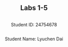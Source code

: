 ﻿<div style="display: flex; flex-direction: column; justify-content: center; align-items: center; height: 100vh;">

  <h2>Labs 1-5</h2>

  <p>Student ID: 24754678</p>
  <p>Student Name: Lyuchen Dai</p>

</div>

# Lab 1

## AWS Account and Log in

### [1] Log into an IAM user account created for you on AWS.

Go to the portal at https://489389878001.signin.aws.amazon.com/console since our IAM user accounts are under the AWS account with ID 489389878001.

At the first time you login, you will be prompted to change your password. After logging in, you should see the AWS Management Console.

![login to IAM](images/lab1/1.png)

### [2] Search and open Identity Access Management

- Search for IAM

![search IAM](images/lab1/2.png)

- Open the IAM service

![open IAM](images/lab1/3.png)

- Open the Security Credentials tab, and create an access key.

  - First choose CLI as use case

![create access key](images/lab1/4.png)

  - Name "lab1-key-for-awscli" to tag the usage

![name access key](images/lab1/5.png)

  - Finally be able to retrieve the Access key ID and the Secret access key. Actually the tag stage is useless due to lack of permissions.
  
![access key created](images/lab1/6.png)

  - Check the access key is valid online

![access key valid](images/lab1/7.png)

## Set up recent Unix-like OSes

I have a PVE as home-lab server so I just create a PXC container with Ubuntu 22.04 LTS. However since it just going to be a control plane, I don't give it too much resources. It is just an unprivileged container with unlimited cores and 1GB memory.

![created PXC container](images/lab1/8.png)

## Install Linux packages

### [1] Install Python

Ubuntu 22.04 LTS does come with Python 3.10 pre-installed, so I don't need to install it again. Just install the pip3 package manager.

__Command:__

```bash
root in 🌐 awscli in ~ took 1m7s
⬢ [Systemd] ❯ python3 -V
Python 3.10.12
```

__Explaination:__
- `-V`: is used to print the version of Python installed. Same as `--version`.

__Command:__

```bash
root in 🌐 awscli in ~
⬢ [Systemd] ❯ apt install -y python3-pip
# Output is omitted.
```

__Explaination:__
- `-y`: is used to automatically answer "yes" to prompts during installation, allowing the installation to proceed without manual intervention.

### [2] Install awscli

`awscli` _"provides a unified command line interface to Amazon Web Services."_

__Since installing global packages with system package manager is recommended, but to track the latest version, we have to use pip3 to upgrade it to the latest version.__

So we first install the `awscli` package from the Ubuntu repository.

__Command:__

```bash
root in 🌐 awscli in ~ took 36s
⬢ [Systemd] ❯ apt install awscli
# Output is truncated...
# Setting up awscli (1.22.34-1) ...
```

Then upgrade it using pip3.

__Command:__

```bash
root in 🌐 awscli in ~ took 24s
⬢ [Systemd] ❯ pip3 install awscli --upgrade
# ...
# Successfully installed awscli-1.41.13 botocore-1.39.13 docutils-0.19 rsa-4.7.2 s3transfer-0.13.1
```

__Explaination:__
- `--upgrade` is used to upgrade the package to the latest version available in the Python Package Index (PyPI).


### [3] Configure AWS

To configure the AWS CLI with the access key and secret access key you created earlier, run `aws configure`.

For my student ID `24754678`, I have Region `eu-north-1` as the default region. For the output format, we choose `json` as it is the most commonly used format for AWS CLI output and easy to parse in Python.

```bash
root in 🌐 awscli in ~ took 7s
⬢ [Systemd] ❯ aws configure
AWS Access Key ID [None]: <Hidden>
AWS Secret Access Key [None]: <Hidden>
Default region name [None]: eu-north-1
Default output format [None]: json
```

### [4] Install boto3

As description, `boto3` SDK _"allows Python developers to write software that makes use of services like Amazon S3 and Amazon EC2."_

We can install it using pip3.

```bash
root in 🌐 awscli in ~ took 5s
⬢ [Systemd] ❯ pip3 install boto3
# ...
# Successfully installed boto3-1.39.13
```

## Test the installed environment

### [1] Test the AWS environment

To test if the AWS CLI is working correctly, you can run the following command to list all available regions:

__Command:__

```bash
aws ec2 describe-regions --output table
```

__Output:__

![aws describe regions](images/lab1/9.png)

__Explaination:__
- `ec2`: is the service we are interacting with, in this case, the EC2 service.
- `describe-regions`: is the command that retrieves information about the available regions in AWS.
- `--output table`: is used to format the output as a table, making it easier to read.

### [2] Test the Python environment

Now we test the same functionality, but using Python API with the `boto3` library.

__Result:__

```bash
root in 🌐 awscli in ~ on ☁️  (eu-north-1)
⬢ [Systemd] ❯ python3
Python 3.10.12 (main, May 27 2025, 17:12:29) [GCC 11.4.0] on linux
Type "help", "copyright", "credits" or "license" for more information.
>>> import boto3
>>> ec2 = boto3.client('ec2')
>>> response = ec2.describe_regions()
>>> print(response)
{'Regions': [{'OptInStatus': 'opt-in-not-required', 'RegionName': 'ap-south-1', 'Endpoint': 'ec2.ap-south-1.amazonaws.com'}, {'OptInStatus': 'opt-in-not-required', 'RegionName': 'eu-north-1', 'Endpoint': 'ec2.eu-north-1.amazonaws.com'}, {'OptInStatus': 'opt-in-not-required', 'RegionName': 'eu-west-3', 'Endpoint': 'ec2.eu-west-3.amazonaws.com'}, {'OptInStatus': 'opt-in-not-required', 'RegionName': 'eu-west-2', 'Endpoint': 'ec2.eu-west-2.amazonaws.com'}, {'OptInStatus': 'opt-in-not-required', 'RegionName': 'eu-west-1', 'Endpoint': 'ec2.eu-west-1.amazonaws.com'}, {'OptInStatus': 'opt-in-not-required', 'RegionName': 'ap-northeast-3', 'Endpoint': 'ec2.ap-northeast-3.amazonaws.com'}, {'OptInStatus': 'opt-in-not-required', 'RegionName': 'ap-northeast-2', 'Endpoint': 'ec2.ap-northeast-2.amazonaws.com'}, {'OptInStatus': 'opt-in-not-required', 'RegionName': 'ap-northeast-1', 'Endpoint': 'ec2.ap-northeast-1.amazonaws.com'}, {'OptInStatus': 'opt-in-not-required', 'RegionName': 'ca-central-1', 'Endpoint': 'ec2.ca-central-1.amazonaws.com'}, {'OptInStatus': 'opt-in-not-required', 'RegionName': 'sa-east-1', 'Endpoint': 'ec2.sa-east-1.amazonaws.com'}, {'OptInStatus': 'opt-in-not-required', 'RegionName': 'ap-southeast-1', 'Endpoint': 'ec2.ap-southeast-1.amazonaws.com'}, {'OptInStatus': 'opt-in-not-required', 'RegionName': 'ap-southeast-2', 'Endpoint': 'ec2.ap-southeast-2.amazonaws.com'}, {'OptInStatus': 'opt-in-not-required', 'RegionName': 'eu-central-1', 'Endpoint': 'ec2.eu-central-1.amazonaws.com'}, {'OptInStatus': 'opt-in-not-required', 'RegionName': 'us-east-1', 'Endpoint': 'ec2.us-east-1.amazonaws.com'}, {'OptInStatus': 'opt-in-not-required', 'RegionName': 'us-east-2', 'Endpoint': 'ec2.us-east-2.amazonaws.com'}, {'OptInStatus': 'opt-in-not-required', 'RegionName': 'us-west-1', 'Endpoint': 'ec2.us-west-1.amazonaws.com'}, {'OptInStatus': 'opt-in-not-required', 'RegionName': 'us-west-2', 'Endpoint': 'ec2.us-west-2.amazonaws.com'}], 'ResponseMetadata': {'RequestId': 'b519dc15-0ede-4b59-b7b1-1519460f0a8e', 'HTTPStatusCode': 200, 'HTTPHeaders': {'x-amzn-requestid': 'b519dc15-0ede-4b59-b7b1-1519460f0a8e', 'cache-control': 'no-cache, no-store', 'strict-transport-security': 'max-age=31536000; includeSubDomains', 'vary': 'accept-encoding', 'content-type': 'text/xml;charset=UTF-8', 'content-length': '2890', 'date': 'Fri, 25 Jul 2025 16:18:58 GMT', 'server': 'AmazonEC2'}, 'RetryAttempts': 0}}
>>>
[1]+  Stopped                 python3
```

__Explaination:__
- `boto3.client('ec2')`: creates a low-level service client by name, in this case, the EC2 service.
- `ec2.describe_regions()`: calls the `describe_regions` method on the EC2 client to retrieve information about the available regions.  

### [3] Write a Python script

To tabulate the un-tabulated response above to have **2 columns** with **Endpoint** and **RegionName**, I simply print it in a formatted way.

Here we iterate through the `regions` list and print each region's `Endpoint` and `RegionName` formatted.

__Script:__

```python
import boto3
ec2 = boto3.client('ec2')
response = ec2.describe_regions()
regions = response['Regions']
print(f"{'Endpoint':<35} {'RegionName':<15}")
for region in regions:
    print(f"{region['Endpoint']:<35} {region['RegionName']:<15}")
```

__Result:__

```
root in 🌐 awscli in ~ via 🐍 v3.10.12 on ☁️  (eu-north-1)
✦2 ⬢ [Systemd] ❯ python3 tabulated.py
Endpoint                            RegionName
ec2.ap-south-1.amazonaws.com        ap-south-1
ec2.eu-north-1.amazonaws.com        eu-north-1
ec2.eu-west-3.amazonaws.com         eu-west-3
ec2.eu-west-2.amazonaws.com         eu-west-2
ec2.eu-west-1.amazonaws.com         eu-west-1
ec2.ap-northeast-3.amazonaws.com    ap-northeast-3
ec2.ap-northeast-2.amazonaws.com    ap-northeast-2
ec2.ap-northeast-1.amazonaws.com    ap-northeast-1
ec2.ca-central-1.amazonaws.com      ca-central-1
ec2.sa-east-1.amazonaws.com         sa-east-1
ec2.ap-southeast-1.amazonaws.com    ap-southeast-1
ec2.ap-southeast-2.amazonaws.com    ap-southeast-2
ec2.eu-central-1.amazonaws.com      eu-central-1
ec2.us-east-1.amazonaws.com         us-east-1
ec2.us-east-2.amazonaws.com         us-east-2
ec2.us-west-1.amazonaws.com         us-west-1
ec2.us-west-2.amazonaws.com         us-west-2
```

__Explaination:__
- `f"{'Endpoint':<35} {'RegionName':<15}"`: formats with left alignment and specified widths for each column. 

<div style="page-break-after: always;"></div>

# Lab 2

## Create an EC2 instance using awscli
### [1] Create a security group

__Command:__
```
aws ec2 create-security-group --group-name 24754678-sg --description "security group for development environment"
```

This will use the default VPC (if you want to specify a VPC, use `--vpc-id vpc-xxxxxxxx`). 

__NOTE: Take a note of the security group id that is created.__

__Output:__
```
root in 🌐 awscli in ~ via 🐍 v3.10.12 on ☁️  (eu-north-1)
⬢ [Systemd] ❯ aws ec2 create-security-group --group-name 24754678-sg --description "security group for development environment"
{
    "GroupId": "sg-0135d28e30a6d8f85",
    "SecurityGroupArn": "arn:aws:ec2:eu-north-1:489389878001:security-group/sg-0135d28e30a6d8f85"
}
```

### [2] Authorise inbound traffic for ssh

__Command:__
```
aws ec2 authorize-security-group-ingress --group-name 24754678-sg --protocol tcp --port 22 --cidr 0.0.0.0/0
```

__Output:__
```bash
root in 🌐 awscli in ~ via 🐍 v3.10.12 on ☁️  (eu-north-1)
⬢ [Systemd] ❯ aws ec2 authorize-security-group-ingress --group-name 24754678-sg --protocol tcp --port 22 --cidr 0.0.0.0/0
{
    "Return": true,
    "SecurityGroupRules": [
        {
            "SecurityGroupRuleId": "sgr-0e05477a6aaf520af",
            "GroupId": "sg-0135d28e30a6d8f85",
            "GroupOwnerId": "489389878001",
            "IsEgress": false,
            "IpProtocol": "tcp",
            "FromPort": 22,
            "ToPort": 22,
            "CidrIpv4": "0.0.0.0/0",
            "SecurityGroupRuleArn": "arn:aws:ec2:eu-north-1:489389878001:security-group-rule/sgr-0e05477a6aaf520af"
        }
    ]
}
```

### [3] Create a key pair

__Command:__
```
aws ec2 create-key-pair --key-name 24754678-key --query 'KeyMaterial' --output text > ~/.ssh/24754678-key.pem
```

__Explaination:__
- `--output text`: gets the key material in plain text format, which is suitable for saving to a file.
- `> ~/.ssh/24754678-key.pem`: redirects the output to a file named `24754678-key.pem` in the `~/.ssh` directory.

__Command:__
```
chmod 400 ~/.ssh/24754678-key.pem
```

__Explaination:__
Changes the permissions of the key file to be read-only for the owner, which is required for SSH to work properly.

### [4] Create the instance 

Based on your region code, find the corresponding ami id in the table above and fill it in the command below:

__Command:__

```
aws ec2 run-instances --image-id ami-042b4708b1d05f512 --security-group-ids 24754678-sg --count 1 --instance-type t3.micro --key-name 24754678-key --query 'Instances[0].InstanceId'
```

__Output:__
```
root in 🌐 awscli in ~ via 🐍 v3.10.12 on ☁️  (eu-north-1) 
⬢ [Systemd] ❯ aws ec2 run-instances --image-id ami-042b4708b1d05f512 --security-group-ids 24754678-sg --count 1 --instance-type t3.micro --key-name 24754678-key --query 'Instances[0].InstanceId'
"i-0c722ae475f8cf7a1"
```

### [5] Add a tag to your Instance

__Command:__
```
aws ec2 create-tags --resources i-0c722ae475f8cf7a1 --tags Key=Name,Value=24754678-vm
```
**NOTE**: If you create a single instance, you must name it using the format of `<student number>-vm` (e.g., 24242424-vm). If you need to create multiple ones, follow the naming format of `<student number>-vm1` and `<student number>-vm2` (e.g., 24242424-vm1, 24242424-vm2).

### [6] Get the public IP address

__Command:__
```
aws ec2 describe-instances --instance-ids i-0c722ae475f8cf7a1 --query 'Reservations[0].Instances[0].PublicIpAddress'
```
__Output:__
```
root in 🌐 awscli in ~ via 🐍 v3.10.12 on ☁️  (eu-north-1) 
⬢ [Systemd] ❯ aws ec2 describe-instances --instance-ids i-0c722ae475f8cf7a1 --query 'Reservations[0].Instances[0].PublicIpAddress'
"16.170.231.242"
```

### [7] Connect to the instance via ssh

__Command:__
```
ssh -i .ssh/24754678-key.pem ubuntu@16.170.231.242
```

__Explaination:__
- `-i .ssh/24754678-key.pem`: specifies the private key file to use for authentication.
- `ubuntu@16.170.231.242`: specifies the user and the public IP address of the instance to connect to.

__Output:__
```
root in 🌐 awscli in ~ via 🐍 v3.10.12 on ☁️ (eu-north-1)
⬢ [Systemd] ❯ ssh -i .ssh/24754678-key.pem ubuntu@16.170.231.242
The authenticity of host '16.170.231.242 (16.170.231.242)' can't be established.
ED25519 key fingerprint is SHA256:rcl2mt4b9dFFnP9t8ETMGVSUn9tYdUV5N0kbwjZYOeM.
This key is not known by any other names
Are you sure you want to continue connecting (yes/no/[fingerprint])? yes
Warning: Permanently added '16.170.231.242' (ED25519) to the list of known hosts.
Welcome to Ubuntu 24.04.2 LTS (GNU/Linux 6.8.0-1029-aws x86_64)

 * Documentation:  https://help.ubuntu.com
 * Management:     https://landscape.canonical.com
 * Support:        https://ubuntu.com/pro

 System information as of Wed Jul 30 12:40:14 UTC 2025

  System load:  0.0               Temperature:           -273.1 C
  Usage of /:   25.3% of 6.71GB   Processes:             106
  Memory usage: 23%               Users logged in:       0
  Swap usage:   0%                IPv4 address for ens5: 172.31.19.236

Expanded Security Maintenance for Applications is not enabled.

0 updates can be applied immediately.

Enable ESM Apps to receive additional future security updates.
See https://ubuntu.com/esm or run: sudo pro status


The list of available updates is more than a week old.
To check for new updates run: sudo apt update


The programs included with the Ubuntu system are free software;
the exact distribution terms for each program are described in the
individual files in /usr/share/doc/*/copyright.

Ubuntu comes with ABSOLUTELY NO WARRANTY, to the extent permitted by
applicable law.

To run a command as administrator (user "root"), use "sudo <command>".
See "man sudo_root" for details.

ubuntu@ip-172-31-19-236:~$
```

### [8] List the created instance using the AWS console

__Command:__
```
aws ec2 describe-instances --instance-ids i-0c722ae475f8cf7a1 --query 'Reservations[0].Instances[0]'
```

__Output:__
```json
{
    "Architecture": "x86_64",
    "BlockDeviceMappings": [
        {
            "DeviceName": "/dev/sda1",
            "Ebs": {
                "AttachTime": "2025-07-30T12:30:52.000Z",
                "DeleteOnTermination": true,
                "Status": "attached",
                "VolumeId": "vol-08d558ef8fa76a5e5"
            }
        }
    ],
    "ClientToken": "9b7d1530-b76c-40a0-b4b4-6a4142796622",
    "EbsOptimized": false,
    "EnaSupport": true,
    "Hypervisor": "xen",
    "NetworkInterfaces": [
        {
            "Association": {
                "IpOwnerId": "amazon",
                "PublicDnsName": "ec2-16-170-231-242.eu-north-1.compute.amazonaws.com",
                "PublicIp": "16.170.231.242"
            },
            "Attachment": {
                "AttachTime": "2025-07-30T12:30:51.000Z",
                "AttachmentId": "eni-attach-0ed4f23866bd8a82f",
                "DeleteOnTermination": true,
                "DeviceIndex": 0,
                "Status": "attached",
                "NetworkCardIndex": 0
            },
            "Description": "",
            "Groups": [
                {
                    "GroupId": "sg-0135d28e30a6d8f85",
                    "GroupName": "24754678-sg"
                }
            ],
            "Ipv6Addresses": [],
            "MacAddress": "06:0b:b8:62:51:f9",
            "NetworkInterfaceId": "eni-08978f0fa0272f5f2",
            "OwnerId": "489389878001",
            "PrivateDnsName": "ip-172-31-19-236.eu-north-1.compute.internal",
            "PrivateIpAddress": "172.31.19.236",
            "PrivateIpAddresses": [
                {
                    "Association": {
                        "IpOwnerId": "amazon",
                        "PublicDnsName": "ec2-16-170-231-242.eu-north-1.compute.amazonaws.com",
                        "PublicIp": "16.170.231.242"
                    },
                    "Primary": true,
                    "PrivateDnsName": "ip-172-31-19-236.eu-north-1.compute.internal",
                    "PrivateIpAddress": "172.31.19.236"
                }
            ],
            "SourceDestCheck": true,
            "Status": "in-use",
            "SubnetId": "subnet-0e6027d8611477c56",
            "VpcId": "vpc-0463b16a2b8c4f564",
            "InterfaceType": "interface",
            "Operator": {
                "Managed": false
            }
        }
    ],
    "RootDeviceName": "/dev/sda1",
    "RootDeviceType": "ebs",
    "SecurityGroups": [
        {
            "GroupId": "sg-0135d28e30a6d8f85",
            "GroupName": "24754678-sg"
        }
    ],
    "SourceDestCheck": true,
    "Tags": [
        {
            "Key": "Name",
            "Value": "24754678-vm"
        }
    ],
    "VirtualizationType": "hvm",
    "CpuOptions": {
        "CoreCount": 1,
        "ThreadsPerCore": 2
    },
    "CapacityReservationSpecification": {
        "CapacityReservationPreference": "open"
    },
    "HibernationOptions": {
        "Configured": false
    },
    "MetadataOptions": {
        "State": "applied",
        "HttpTokens": "required",
        "HttpPutResponseHopLimit": 2,
        "HttpEndpoint": "enabled",
        "HttpProtocolIpv6": "disabled",
        "InstanceMetadataTags": "disabled"
    },
    "EnclaveOptions": {
        "Enabled": false
    },
    "BootMode": "uefi-preferred",
    "PlatformDetails": "Linux/UNIX",
    "UsageOperation": "RunInstances",
    "UsageOperationUpdateTime": "2025-07-30T12:30:51.000Z",
    "PrivateDnsNameOptions": {
        "HostnameType": "ip-name",
        "EnableResourceNameDnsARecord": false,
        "EnableResourceNameDnsAAAARecord": false
    },
    "MaintenanceOptions": {
        "AutoRecovery": "default",
        "RebootMigration": "default"
    },
    "CurrentInstanceBootMode": "uefi",
    "NetworkPerformanceOptions": {
        "BandwidthWeighting": "default"
    },
    "Operator": {
        "Managed": false
    },
    "InstanceId": "i-0c722ae475f8cf7a1",
    "ImageId": "ami-042b4708b1d05f512",
    "State": {
        "Code": 16,
        "Name": "running"
    },
    "PrivateDnsName": "ip-172-31-19-236.eu-north-1.compute.internal",
    "PublicDnsName": "ec2-16-170-231-242.eu-north-1.compute.amazonaws.com",
    "StateTransitionReason": "",
    "KeyName": "24754678-key",
    "AmiLaunchIndex": 0,
    "ProductCodes": [],
    "InstanceType": "t3.micro",
    "LaunchTime": "2025-07-30T12:30:51.000Z",
    "Placement": {
        "GroupName": "",
        "Tenancy": "default",
        "AvailabilityZone": "eu-north-1a"
    },
    "Monitoring": {
        "State": "disabled"
    },
    "SubnetId": "subnet-0e6027d8611477c56",
    "VpcId": "vpc-0463b16a2b8c4f564",
    "PrivateIpAddress": "172.31.19.236",
    "PublicIpAddress": "16.170.231.242"
}

```

## Create an EC2 instance with Python Boto3

Use a Python script to implement the steps above (steps 1-6 are required, repeat step 8 using the AWS console again; Step 7 is optional). Refer to [page](https://boto3.amazonaws.com/v1/documentation/api/latest/reference/services/ec2.html) for details. 

**NOTE**: Remember that your security group name, key pair name, and instance name should be different from those used in **Create an EC2 instance using awscli**.

__Script:__

```python
#!/usr/bin/env python3

import boto3
import os
import time
from botocore.exceptions import ClientError

class EC2Manager:
    def __init__(self, student_number: str, tag: str = ""):
        self.ec2_client = boto3.client('ec2')
        self.ec2_resource = boto3.resource('ec2')
        self.student_number = student_number
        self.tag = tag
        
        # Resource names
        self.security_group_name = f"{student_number}-sg{tag}"
        self.key_pair_name = f"{student_number}-key{tag}"
        self.instance_name = f"{student_number}-vm{tag}"
        self.key_file_path = os.path.expanduser(f"~/.ssh/{self.key_pair_name}.pem")
        
        # Configuration
        self.ami_id = "ami-042b4708b1d05f512"  # Ubuntu 24.04 LTS for eu-north-1
        self.instance_type = "t3.micro"
        
        # Store created resources
        self.security_group_id = None
        self.instance_id = None
        self.public_ip = None
        
        # Track rollback operations (Rollback)
        self.rollback_operations = []
        self.created_resources = {
            'security_group': False,
            'ssh_rule': False,
            'key_pair': False,
            'key_file': False,
            'instance': False,
            'tags': False
        }

    def create_security_group(self):
        """Step 1: Create a security group"""
        print("Step 1: Creating security group...")
        try:
            response = self.ec2_client.create_security_group(
                GroupName=self.security_group_name,
                Description="security group for python development environment"
            )
            self.security_group_id = response['GroupId']
            self.created_resources['security_group'] = True
            self.rollback_operations.append(('security_group', self.rollback_security_group))
            print(f"✓ Security group created: {self.security_group_id}")
            print(f"  ARN: {response.get('SecurityGroupArn', 'N/A')}")
            return True
        except ClientError as e:
            print(f"✗ Error creating security group: {e}")
            return False

    def rollback_security_group(self):
        """Rollback: Delete security group"""
        if self.security_group_id and self.created_resources['security_group']:
            try:
                # Wait a bit for dependencies to be removed
                time.sleep(5)
                self.ec2_client.delete_security_group(GroupId=self.security_group_id)
                print(f"🔄 Rollback: Security group {self.security_group_id} deleted")
                self.created_resources['security_group'] = False
                return True
            except ClientError as e:
                print(f"✗ Rollback failed - Error deleting security group: {e}")
                return False
        return True

    def authorize_ssh_access(self):
        """Step 2: Authorize inbound traffic for SSH"""
        print("\nStep 2: Authorizing inbound SSH traffic...")
        try:
            response = self.ec2_client.authorize_security_group_ingress(
                GroupName=self.security_group_name,
                IpPermissions=[
                    {
                        'IpProtocol': 'tcp',
                        'FromPort': 22,
                        'ToPort': 22,
                        'IpRanges': [{'CidrIp': '0.0.0.0/0'}]
                    }
                ]
            )
            self.created_resources['ssh_rule'] = True
            self.rollback_operations.append(('ssh_rule', self.rollback_ssh_rule))
            print("✓ SSH access authorized successfully")
            if 'SecurityGroupRules' in response:
                for rule in response['SecurityGroupRules']:
                    print(f"  Rule ID: {rule.get('SecurityGroupRuleId')}")
            return True
        except ClientError as e:
            print(f"✗ Error authorizing SSH access: {e}")
            return False

    def rollback_ssh_rule(self):
        """Rollback: Remove SSH rule from security group"""
        if self.security_group_id and self.created_resources['ssh_rule']:
            try:
                self.ec2_client.revoke_security_group_ingress(
                    GroupName=self.security_group_name,
                    IpPermissions=[
                        {
                            'IpProtocol': 'tcp',
                            'FromPort': 22,
                            'ToPort': 22,
                            'IpRanges': [{'CidrIp': '0.0.0.0/0'}]
                        }
                    ]
                )
                print(f"🔄 Rollback: SSH rule removed from security group")
                self.created_resources['ssh_rule'] = False
                return True
            except ClientError as e:
                print(f"✗ Rollback failed - Error removing SSH rule: {e}")
                return False
        return True

    def create_key_pair(self):
        """Step 3: Create a key pair"""
        print("\nStep 3: Creating key pair...")
        try:
            response = self.ec2_client.create_key_pair(KeyName=self.key_pair_name)
            key_material = response['KeyMaterial']
            
            # Create directory if it doesn't exist
            os.makedirs(os.path.dirname(self.key_file_path), exist_ok=True)
            
            # Save key to file
            with open(self.key_file_path, 'w') as key_file:
                key_file.write(key_material)
            
            # Set proper permissions (equivalent to chmod 400)
            os.chmod(self.key_file_path, 0o400)
            
            self.created_resources['key_pair'] = True
            self.created_resources['key_file'] = True
            self.rollback_operations.append(('key_pair', self.rollback_key_pair))
            
            print(f"✓ Key pair created and saved to: {self.key_file_path}")
            print(f"  Key fingerprint: {response.get('KeyFingerprint', 'N/A')}")
            return True
        except ClientError as e:
            print(f"✗ Error creating key pair: {e}")
            return False

    def rollback_key_pair(self):
        """Rollback: Delete key pair and key file"""
        success = True
        
        # Delete key pair from AWS
        if self.created_resources['key_pair']:
            try:
                self.ec2_client.delete_key_pair(KeyName=self.key_pair_name)
                print(f"🔄 Rollback: Key pair {self.key_pair_name} deleted from AWS")
                self.created_resources['key_pair'] = False
            except ClientError as e:
                print(f"✗ Rollback failed - Error deleting key pair: {e}")
                success = False
        
        # Delete key file from local system
        if self.created_resources['key_file'] and os.path.exists(self.key_file_path):
            try:
                os.remove(self.key_file_path)
                print(f"🔄 Rollback: Key file {self.key_file_path} removed")
                self.created_resources['key_file'] = False
            except Exception as e:
                print(f"✗ Rollback failed - Error removing key file: {e}")
                success = False
        
        return success

    def create_instance(self):
        """Step 4: Create the EC2 instance"""
        print("\nStep 4: Creating EC2 instance...")
        try:
            response = self.ec2_client.run_instances(
                ImageId=self.ami_id,
                MinCount=1,
                MaxCount=1,
                InstanceType=self.instance_type,
                KeyName=self.key_pair_name,
                SecurityGroupIds=[self.security_group_id]
            )
            
            self.instance_id = response['Instances'][0]['InstanceId']
            self.created_resources['instance'] = True
            self.rollback_operations.append(('instance', self.rollback_instance))
            
            print(f"✓ Instance created: {self.instance_id}")
            print(f"  Instance type: {self.instance_type}")
            print(f"  AMI ID: {self.ami_id}")
            return True
        except ClientError as e:
            print(f"✗ Error creating instance: {e}")
            return False

    def rollback_instance(self):
        """Rollback: Terminate EC2 instance"""
        if self.instance_id and self.created_resources['instance']:
            try:
                self.ec2_client.terminate_instances(InstanceIds=[self.instance_id])
                print(f"🔄 Rollback: Instance {self.instance_id} termination initiated")
                
                # Wait for termination to complete
                print("   Waiting for instance to terminate...")
                waiter = self.ec2_client.get_waiter('instance_terminated')
                waiter.wait(
                    InstanceIds=[self.instance_id],
                    WaiterConfig={'Delay': 5, 'MaxAttempts': 40}
                )
                print(f"🔄 Rollback: Instance {self.instance_id} terminated")
                self.created_resources['instance'] = False
                return True
            except ClientError as e:
                print(f"✗ Rollback failed - Error terminating instance: {e}")
                return False
        return True

    def tag_instance(self):
        """Step 5: Add a tag to the instance"""
        print("\nStep 5: Adding name tag to instance...")
        try:
            self.ec2_client.create_tags(
                Resources=[self.instance_id],
                Tags=[
                    {
                        'Key': 'Name',
                        'Value': self.instance_name
                    }
                ]
            )
            self.created_resources['tags'] = True
            self.rollback_operations.append(('tags', self.rollback_tags))
            
            print(f"✓ Instance tagged with name: {self.instance_name}")
            return True
        except ClientError as e:
            print(f"✗ Error tagging instance: {e}")
            return False

    def rollback_tags(self):
        """Rollback: Remove tags from instance"""
        if self.instance_id and self.created_resources['tags']:
            try:
                self.ec2_client.delete_tags(
                    Resources=[self.instance_id],
                    Tags=[
                        {
                            'Key': 'Name',
                            'Value': self.instance_name
                        }
                    ]
                )
                print(f"🔄 Rollback: Tags removed from instance {self.instance_id}")
                self.created_resources['tags'] = False
                return True
            except ClientError as e:
                print(f"✗ Rollback failed - Error removing tags: {e}")
                return False
        return True

    def wait_for_instance_running(self):
        """Wait for instance to be in running state"""
        print("\nWaiting for instance to be in running state...")
        try:
            waiter = self.ec2_client.get_waiter('instance_running')
            waiter.wait(
                InstanceIds=[self.instance_id],
                WaiterConfig={
                    'Delay': 5,
                    'MaxAttempts': 40
                }
            )
            print("✓ Instance is now running!")
            return True
        except Exception as e:
            print(f"✗ Error waiting for instance: {e}")
            return False

    def get_public_ip(self):
        """Step 6: Get the public IP address"""
        print("\nStep 6: Getting public IP address...")
        try:
            response = self.ec2_client.describe_instances(InstanceIds=[self.instance_id])
            instance_data = response['Reservations'][0]['Instances'][0]
            self.public_ip = instance_data.get('PublicIpAddress')
            
            if self.public_ip:
                print(f"✓ Public IP address: {self.public_ip}")
                return True
            else:
                print("⚠ No public IP address assigned")
                return False
        except ClientError as e:
            print(f"✗ Error getting public IP: {e}")
            return False

    def print_ssh_command(self):
        """Step 7: Print SSH connection command"""
        if self.public_ip:
            print(f"\nStep 7: To connect via SSH, use:")
            print(f"ssh -i {self.key_file_path} ubuntu@{self.public_ip}")

    def print_summary(self):
        """Print a summary of created resources"""
        print("\n" + "="*60)
        print("RESOURCE SUMMARY:")
        print("="*60)
        print(f"Security Group: {self.security_group_name} ({self.security_group_id})")
        print(f"Key Pair: {self.key_pair_name}")
        print(f"Key File: {self.key_file_path}")
        print(f"Instance: {self.instance_name} ({self.instance_id})")
        print(f"Public IP: {self.public_ip}")
        if self.public_ip:
            print(f"SSH Command: ssh -i {self.key_file_path} ubuntu@{self.public_ip}")
        print("="*60)

    def cleanup_resources(self):
        """Clean up created resources (for testing purposes)"""
        print("\n🔄 Performing complete rollback of all resources...")
        self.perform_rollback()

    def perform_rollback(self):
        """执行Rollback - Perform rollback operations in reverse order"""
        print(f"\n🔄 Starting rollback process... ({len(self.rollback_operations)} operations to undo)")
        
        # Perform rollback operations in reverse order
        success_count = 0
        total_operations = len(self.rollback_operations)
        
        for i, (operation_name, rollback_func) in enumerate(reversed(self.rollback_operations)):
            print(f"\n🔄 Rollback step {i+1}/{total_operations}: {operation_name}")
            try:
                if rollback_func():
                    success_count += 1
                else:
                    print(f"⚠️  Rollback step failed: {operation_name}")
            except Exception as e:
                print(f"✗ Rollback error for {operation_name}: {e}")
        
        print(f"\n🔄 Rollback completed: {success_count}/{total_operations} operations successful")
        
        # Clear rollback operations
        self.rollback_operations.clear()
        
        # Reset created resources tracking
        for key in self.created_resources:
            self.created_resources[key] = False
        
        return success_count == total_operations

    def partial_rollback_from_step(self, step_name):
        """执行从指定步骤开始的部分回退 - Perform partial rollback from a specific step"""
        print(f"\n🔄 Performing partial rollback from step: {step_name}")
        
        # Find the index of the step to rollback from
        step_index = -1
        for i, (operation_name, _) in enumerate(self.rollback_operations):
            if operation_name == step_name:
                step_index = i
                break
        
        if step_index == -1:
            print(f"⚠️  Step '{step_name}' not found in rollback operations")
            return False
        
        # Perform rollback from the found step onwards (in reverse order)
        operations_to_rollback = self.rollback_operations[step_index:]
        operations_to_rollback.reverse()
        
        success_count = 0
        total_operations = len(operations_to_rollback)
        
        for i, (operation_name, rollback_func) in enumerate(operations_to_rollback):
            print(f"\n🔄 Partial rollback step {i+1}/{total_operations}: {operation_name}")
            try:
                if rollback_func():
                    success_count += 1
                else:
                    print(f"⚠️  Partial rollback step failed: {operation_name}")
            except Exception as e:
                print(f"✗ Partial rollback error for {operation_name}: {e}")
        
        # Remove the rolled back operations from the list
        self.rollback_operations = self.rollback_operations[:step_index]
        
        print(f"\n🔄 Partial rollback completed: {success_count}/{total_operations} operations successful")
        return success_count == total_operations

def main():
    """Main function to create EC2 instance"""
    ec2_manager = EC2Manager(student_number="24754678", tag="2")
    
    # Execute all steps
    steps = [
        ('create_security_group', ec2_manager.create_security_group),
        ('authorize_ssh_access', ec2_manager.authorize_ssh_access),
        ('create_key_pair', ec2_manager.create_key_pair),
        ('create_instance', ec2_manager.create_instance),
        ('tag_instance', ec2_manager.tag_instance),
        ('wait_for_instance_running', ec2_manager.wait_for_instance_running),
        ('get_public_ip', ec2_manager.get_public_ip),
    ]
    
    # Execute steps sequentially with rollback on failure
    completed_steps = 0
    for step_name, step_func in steps:
        try:
            if not step_func():
                print(f"❌ Failed at step: {step_name}")
                print(f"🔄 Initiating rollback from step: {step_name}")
                # Perform rollback of completed steps
                ec2_manager.perform_rollback()
                return 1
            completed_steps += 1
        except Exception as e:
            print(f"❌ Exception in step {step_name}: {e}")
            print(f"🔄 Initiating rollback from step: {step_name}")
            ec2_manager.perform_rollback()
            return 1
    
    try:
        # Optional steps (no rollback needed for these)
        ec2_manager.print_ssh_command()
        
        ec2_manager.print_summary()
        
        print("\n✅ All steps completed successfully!")
        
    except Exception as e:
        print(f"⚠️  Warning: Error in optional steps: {e}")
        print("✅ Core EC2 instance creation was successful")
    
    return 0

if __name__ == "__main__":
    exit(main())

```

__Output:__

```
root in 🌐 awscli in ~ via 🐍 v3.10.12 on ☁️  (eu-north-1) 
⬢ [Systemd] ❯ /bin/python3 /root/ec2_manager_vm2.py
Step 1: Creating security group...
✓ Security group created: sg-0552b1c5ed6779a88
  ARN: arn:aws:ec2:eu-north-1:489389878001:security-group/sg-0552b1c5ed6779a88

Step 2: Authorizing inbound SSH traffic...
✓ SSH access authorized successfully
  Rule ID: sgr-09ea4d592ea14e933

Step 3: Creating key pair...
✓ Key pair created and saved to: /root/.ssh/24754678-key2.pem
  Key fingerprint: fc:f3:1e:0b:b4:b9:d1:14:fd:98:cd:1b:dd:be:22:16:08:1f:1f:45

Step 4: Creating EC2 instance...
✓ Instance created: i-07a431a9b7fa47dea
  Instance type: t3.micro
  AMI ID: ami-042b4708b1d05f512

Step 5: Adding name tag to instance...
✓ Instance tagged with name: 24754678-vm2

Waiting for instance to be in running state...
✓ Instance is now running!

Step 6: Getting public IP address...
✓ Public IP address: 16.171.206.24

Step 7: To connect via SSH, use:
ssh -i /root/.ssh/24754678-key2.pem ubuntu@16.171.206.24

============================================================
RESOURCE SUMMARY:
============================================================
Security Group: 24754678-sg2 (sg-0552b1c5ed6779a88)
Key Pair: 24754678-key2
Key File: /root/.ssh/24754678-key2.pem
Instance: 24754678-vm2 (i-07a431a9b7fa47dea)
Public IP: 16.171.206.24
SSH Command: ssh -i /root/.ssh/24754678-key2.pem ubuntu@16.171.206.24
============================================================

✅ All steps completed successfully!
```

Verify details of the created instance using the AWS console:

__Command:__

```bash
aws ec2 describe-instances --instance-ids i-07a431a9b7fa47dea --query 'Reservations[0].Instances[0]'
```

__Output:__
```json
{
    "Architecture": "x86_64",
    "BlockDeviceMappings": [
        {
            "DeviceName": "/dev/sda1",
            "Ebs": {
                "AttachTime": "2025-07-30T13:24:28.000Z",
                "DeleteOnTermination": true,
                "Status": "attached",
                "VolumeId": "vol-0a1fa829c2bb89781"
            }
        }
    ],
    "ClientToken": "54c176e0-f606-491a-ae58-1fa3a2a6b458",
    "EbsOptimized": false,
    "EnaSupport": true,
    "Hypervisor": "xen",
    "NetworkInterfaces": [
        {
            "Association": {
                "IpOwnerId": "amazon",
                "PublicDnsName": "ec2-16-171-206-24.eu-north-1.compute.amazonaws.com",
                "PublicIp": "16.171.206.24"
            },
            "Attachment": {
                "AttachTime": "2025-07-30T13:24:27.000Z",
                "AttachmentId": "eni-attach-0e428eaae5fc4100d",
                "DeleteOnTermination": true,
                "DeviceIndex": 0,
                "Status": "attached",
                "NetworkCardIndex": 0
            },
            "Description": "",
            "Groups": [
                {
                    "GroupId": "sg-0552b1c5ed6779a88",
                    "GroupName": "24754678-sg2"
                }
            ],
            "Ipv6Addresses": [],
            "MacAddress": "0a:62:0b:43:1c:ab",
            "NetworkInterfaceId": "eni-078580b4d85797b85",
            "OwnerId": "489389878001",
            "PrivateDnsName": "ip-172-31-37-195.eu-north-1.compute.internal",
            "PrivateIpAddress": "172.31.37.195",
            "PrivateIpAddresses": [
                {
                    "Association": {
                        "IpOwnerId": "amazon",
                        "PublicDnsName": "ec2-16-171-206-24.eu-north-1.compute.amazonaws.com",
                        "PublicIp": "16.171.206.24"
                    },
                    "Primary": true,
                    "PrivateDnsName": "ip-172-31-37-195.eu-north-1.compute.internal",
                    "PrivateIpAddress": "172.31.37.195"
                }
            ],
            "SourceDestCheck": true,
            "Status": "in-use",
            "SubnetId": "subnet-03aab81e969635318",
            "VpcId": "vpc-0463b16a2b8c4f564",
            "InterfaceType": "interface",
            "Operator": {
                "Managed": false
            }
        }
    ],
    "RootDeviceName": "/dev/sda1",
    "RootDeviceType": "ebs",
    "SecurityGroups": [
        {
            "GroupId": "sg-0552b1c5ed6779a88",
            "GroupName": "24754678-sg2"
        }
    ],
    "SourceDestCheck": true,
    "Tags": [
        {
            "Key": "Name",
            "Value": "24754678-vm2"
        }
    ],
    "VirtualizationType": "hvm",
    "CpuOptions": {
        "CoreCount": 1,
        "ThreadsPerCore": 2
    },
    "CapacityReservationSpecification": {
        "CapacityReservationPreference": "open"
    },
    "HibernationOptions": {
        "Configured": false
    },
    "MetadataOptions": {
        "State": "applied",
        "HttpTokens": "required",
        "HttpPutResponseHopLimit": 2,
        "HttpEndpoint": "enabled",
        "HttpProtocolIpv6": "disabled",
        "InstanceMetadataTags": "disabled"
    },
    "EnclaveOptions": {
        "Enabled": false
    },
    "BootMode": "uefi-preferred",
    "PlatformDetails": "Linux/UNIX",
    "UsageOperation": "RunInstances",
    "UsageOperationUpdateTime": "2025-07-30T13:24:27.000Z",
    "PrivateDnsNameOptions": {
        "HostnameType": "ip-name",
        "EnableResourceNameDnsARecord": false,
        "EnableResourceNameDnsAAAARecord": false
    },
    "MaintenanceOptions": {
        "AutoRecovery": "default",
        "RebootMigration": "default"
    },
    "CurrentInstanceBootMode": "uefi",
    "NetworkPerformanceOptions": {
        "BandwidthWeighting": "default"
    },
    "Operator": {
        "Managed": false
    },
    "InstanceId": "i-07a431a9b7fa47dea",
    "ImageId": "ami-042b4708b1d05f512",
    "State": {
        "Code": 16,
        "Name": "running"
    },
    "PrivateDnsName": "ip-172-31-37-195.eu-north-1.compute.internal",
    "PublicDnsName": "ec2-16-171-206-24.eu-north-1.compute.amazonaws.com",
    "StateTransitionReason": "",
    "KeyName": "24754678-key2",
    "AmiLaunchIndex": 0,
    "ProductCodes": [],
    "InstanceType": "t3.micro",
    "LaunchTime": "2025-07-30T13:24:27.000Z",
    "Placement": {
        "GroupName": "",
        "Tenancy": "default",
        "AvailabilityZone": "eu-north-1b"
    },
    "Monitoring": {
        "State": "disabled"
    },
    "SubnetId": "subnet-03aab81e969635318",
    "VpcId": "vpc-0463b16a2b8c4f564",
    "PrivateIpAddress": "172.31.37.195",
    "PublicIpAddress": "16.171.206.24"
}

```

Verify if we can SSH into the created instance:

```
root in 🌐 awscli in ~ via 🐍 v3.10.12 on ☁️  (eu-north-1) took 12s 
⬢ [Systemd] ❯ ssh -i /root/.ssh/24754678-key2.pem ubuntu@16.171.206.24
The authenticity of host '16.171.206.24 (16.171.206.24)' can't be established.
ED25519 key fingerprint is SHA256:iXSagyx+0la91WSzACln2wNkfMRuZGpEHAPb+5OkMfQ.
This key is not known by any other names
Are you sure you want to continue connecting (yes/no/[fingerprint])? yes
Warning: Permanently added '16.171.206.24' (ED25519) to the list of known hosts.
Welcome to Ubuntu 24.04.2 LTS (GNU/Linux 6.8.0-1029-aws x86_64)

 * Documentation:  https://help.ubuntu.com
 * Management:     https://landscape.canonical.com
 * Support:        https://ubuntu.com/pro

 System information as of Wed Jul 30 13:27:33 UTC 2025

  System load:  0.04              Temperature:           -273.1 C
  Usage of /:   25.3% of 6.71GB   Processes:             112
  Memory usage: 24%               Users logged in:       0
  Swap usage:   0%                IPv4 address for ens5: 172.31.37.195

Expanded Security Maintenance for Applications is not enabled.

0 updates can be applied immediately.

Enable ESM Apps to receive additional future security updates.
See https://ubuntu.com/esm or run: sudo pro status


The list of available updates is more than a week old.
To check for new updates run: sudo apt update


The programs included with the Ubuntu system are free software;
the exact distribution terms for each program are described in the
individual files in /usr/share/doc/*/copyright.

Ubuntu comes with ABSOLUTELY NO WARRANTY, to the extent permitted by
applicable law.

To run a command as administrator (user "root"), use "sudo <command>".
See "man sudo_root" for details.

ubuntu@ip-172-31-37-195:~$ 
```

## Install Docker

> Following [Install Docker Engine on Ubuntu | Docker Docs](https://docs.docker.com/engine/install/ubuntu/)

### [1] Install Docker
Set up Docker's apt repository.
```bash
apt-get update
apt-get install ca-certificates curl
install -m 0755 -d /etc/apt/keyrings
curl -fsSL https://download.docker.com/linux/ubuntu/gpg -o /etc/apt/keyrings/docker.asc
chmod a+r /etc/apt/keyrings/docker.asc

# Add the repository to Apt sources:
echo \
  "deb [arch=$(dpkg --print-architecture) signed-by=/etc/apt/keyrings/docker.asc] https://download.docker.com/linux/ubuntu \
  $(. /etc/os-release && echo "${UBUNTU_CODENAME:-$VERSION_CODENAME}") stable" | \
  tee /etc/apt/sources.list.d/docker.list > /dev/null
apt-get update
apt-get install docker-ce docker-ce-cli containerd.io docker-buildx-plugin docker-compose-plugin -y
```

### Check the version

```
docker --version
```

## Build and run an httpd container

Create a directory called html.

Edit a file index.html inside the html directory and add the following content:

```
  <html>
    <head> </head>
    <body>
      <p>Hello! This is Samuka007!</p>
    </body>
  </html>
```

Create a file called Dockerfile outside the html directory with the following content:

```
FROM httpd:2.4
COPY ./html/ /usr/local/apache2/htdocs/
```

Build a docker image.

```
docker build -t my-apache2 .
```

__Output:__

```
root in 🌐 awscli in ~/httpd on ☁️  (eu-north-1) 
⬢ [Systemd] ❯ docker build -t my-apache2 .
[+] Building 18.3s (7/7) 
# ...truncated for brevity...
 => [internal] load build definition from Dockerfile
 => [2/2] COPY ./html/ /usr/local/apache2/htdocs/
 => exporting to image
 => => exporting layers
 => => writing image sha256:<sha256>
 => => naming to docker.io/library/my-apache2   
```

Run the image

```
docker run -p 80:80 -dit --name my-app my-apache2
```

```
curl http://localhost
```

```
  <html>
    <head> </head>
    <body>
      <p>Hello! This is Samuka007!</p>
    </body>
  </html>
```

List all Docker containers, including both running and stopped ones:

```
docker ps -a
```

Stop the running container:

```
docker stop my-app
```

Then, remove the stopped container:
```
docker rm my-app
```

__Docker Build and Run Output:__
![](images/lab2/1.png)

__Make a port forwarding and access through the web browser:__
![](images/lab2/2.png)

<div style="page-break-after: always;"></div>

# Lab 3

## Program

### [1] Preparation

Download the python code `cloudstorage.py` from the directory of [src](https://github.com/zhangzhics/CITS5503_Sem2/blob/master/Labs/src/cloudstorage.py) \
Create a directory `rootdir` \
Create a file in `rootdir` called `rootfile.txt` and write some content in it `1\n2\n3\n4\n5\n` \
Create a second directory in rootdir called `subdir`, and in the `subdir` directory create another file `subfile.txt` with the same content as `rootfile.txt`.

### [2] Save to S3 by updating `cloudstorage.py`

Modify the downloaded Python script, `cloudstorage.py`, to create an S3 bucket named `<student ID>-cloudstorage`.

When the program traverses the directory starting at the root directory `rootdir`, upload each file onto the S3 bucket. An easy way to upload files is to use the command below:

```
s3.upload_file()
```

**NOTE**: Make sure your S3 bucket has the same file structure as shown in `[1] Preparation`.

### [3] Restore from S3

Create a new program called `restorefromcloud.py` that reads the S3 bucket and writes the contents of the bucket within the appropriate directories. 

**NOTE**: Your local Linux environment should see a copy of the files and the directories from the S3 bucket.

### [4] Write information about files to DynamoDB

Install DynamoDB on your Linux environment

```
mkdir dynamodb
cd dynamodb
```

Install jre if not done: 

```
sudo apt-get install default-jre
wget https://s3-ap-northeast-1.amazonaws.com/dynamodb-local-tokyo/dynamodb_local_latest.tar.gz
```

You can use the following command to extract files from dynamodb_local_latest.tar.gz

```
tar -zxvf dynamodb_local_latest.tar.gz
```

After the extraction, run the command below

```
java -Djava.library.path=./DynamoDBLocal_lib -jar DynamoDBLocal.jar -sharedDb
```

Alternatively, you can use docker:
```
docker run -p 8000:8000 amazon/dynamodb-local -jar DynamoDBLocal.jar -inMemory -sharedDb
```
**Note**: Do not close the current window, open a new window to run the following Python script.

Write a Python script to create a table called `CloudFiles` on your local DynamoDB and the attributes for the table are:

```
        CloudFiles = {
            'userId',
            'fileName',
            'path',
            'lastUpdated',
	    'owner',
            'permissions'
            }
        )
```
`userId` is the partition key and `fileName` is the sort key. Regarding the creation, refer to this [page](https://boto3.amazonaws.com/v1/documentation/api/latest/reference/services/dynamodb.html)

Then, you need to get the attributes above for each file of the S3 bucket and then write the attributes of each file into the created DynamoDB table. Regarding how to get the attributes for a file, refer to this [page](https://boto3.amazonaws.com/v1/documentation/api/latest/reference/services/s3/client/get_object_acl.html)

**NOTE**: 

1) The table should have 2 items. One item corresponds to one file in the bucket and consists of the attributes above and their values.

2) Regarding the attribute `owner`, if you use a region in the table below, its value should be **owner's name**. Otherwise, its value should be **owner's ID**.

| Region | Region Name |
| --- | --- |
| US East (N. Virginia) | us-east-1 |
| Asia Pacific (Tokyo)	| ap-northeast-1 |
| Asia Pacific (Singapore) | ap-southeast-1 |
| Asia Pacific (Sydney)	| ap-southeast-2 |


### [5] Scan the table

Use the AWS CLI command to scan the created DynamoDB table, and output what you've got. 

### [6] Delete the table

Use the AWS CLI command to delete the table.

**NOTE**: Delete the created S3 bucket(s) from AWS console after the lab is done.

<div style="page-break-after: always;"></div>

# Lab 4

## Apply a policy to restrict permissions on the bucket

### [1] Write a Python script

Apply the following policy to the S3 bucket you created in the last lab to allow only your username to access the bucket. Make appropriate changes (e.g., `Resource`, `Condition`, etc) to the policy as necessary.

**NOTE**: in the policy below, you should replace `<your_s3_bucket>` with the S3 bucket you created and `<studentnumber>` with your own student number. You can use AWS console to create the S3 bucket in this lab that has the same contents as the bucket in the last lab.


```
{
  "Version": "2012-10-17",
  "Statement": [{
   "Sid": "AllowAllS3ActionsInUserFolderForUserOnly",
    "Effect": "DENY",
    "Principal": "*",
    "Action": "s3:*",
    "Resource": "arn:aws:s3:::<your_s3_bucket>/folder1/folder2/*",
    "Condition": {
      "StringNotLike": {
          "aws:username":"<studentnumber>@student.uwa.edu.au"
       }
    }
  }]
}
```


### [2] Check whether the script works

Use the AWS CLI command and the AWS S3 console to display the policy content applied to the S3 bucket. 

Test the policy by using a username that is not your own to access the folder called `rootdir` and output what you've got. 


## AES Encryption using KMS

### [1] Create a KMS key

Write a Python script to create a KMS key, where your student number works as an alias for the key.

### [2] Attach a policy to the created KMS key

Update the script to attach the following policy to the key.

**NOTE**: in the policy below, you should replace `<your_username>` with your own username.


```
{
  "Version": "2012-10-17",
  "Id": "key-consolepolicy-3",
  "Statement": [
    {
      "Sid": "Enable IAM User Permissions",
      "Effect": "Allow",
      "Principal": {
        "AWS": "arn:aws:iam::489389878001:root"
      },
      "Action": "kms:*",
      "Resource": "*"
    },
    {
      "Sid": "Allow access for Key Administrators",
      "Effect": "Allow",
      "Principal": {
        "AWS": "arn:aws:iam::489389878001:user/<your_username>"
      },
      "Action": [
        "kms:Create*",
        "kms:Describe*",
        "kms:Enable*",
        "kms:List*",
        "kms:Put*",
        "kms:Update*",
        "kms:Revoke*",
        "kms:Disable*",
        "kms:Get*",
        "kms:Delete*",
        "kms:TagResource",
        "kms:UntagResource",
        "kms:ScheduleKeyDeletion",
        "kms:CancelKeyDeletion"
      ],
      "Resource": "*"
    },
    {
      "Sid": "Allow use of the key",
      "Effect": "Allow",
      "Principal": {
        "AWS": "arn:aws:iam::489389878001:user/<your_username>"
      },
      "Action": [
        "kms:Encrypt",
        "kms:Decrypt",
        "kms:ReEncrypt*",
        "kms:GenerateDataKey*",
        "kms:DescribeKey"
      ],
      "Resource": "*"
    },
    {
      "Sid": "Allow attachment of persistent resources",
      "Effect": "Allow",
      "Principal": {
        "AWS": "arn:aws:iam::489389878001:user/<your_username>"
      },
      "Action": [
        "kms:CreateGrant",
        "kms:ListGrants",
        "kms:RevokeGrant"
      ],
      "Resource": "*",
      "Condition": {
        "Bool": {
          "kms:GrantIsForAWSResource": "true"
        }
      }
    }
  ]
}
```

### [3] Check whether the script works

Use the AWS KMS console to test whether your username is the key administrator and key user.
 
**NOTE**: After you log into the console, you perform the test by showing the policy you create, i.e., which ARN is the key administrator and which ARN is the key user.

### [4] Use the created KMS key for encryption/decryption

Write a Python script where each file from the S3 bucket is encrypted and then decrypted via the created KMS key. Both encrypted and decrypted files will be in the same folder as the original file. 

### [5] Apply `pycryptodome` for encryption/decryption

Write another Python script that uses the Python library `pycryptodome` to encrypt and decrypt each file in the S3 bucket. Both encrypted and decrypted files will be in the same folder as the original file.

For encryption/decryption, refer to the example code from [fileencrypt.py](https://github.com/zhangzhics/CITS5503_Sem2/blob/master/Labs/src/fileencrypt.py)

**NOTE**: Delete the created S3 bucket(s) and KMS key(s) from AWS console after the lab is done.

## Answer the following question in your lab report

*What is the performance difference between using KMS and using the custom solution?*

<div style="page-break-after: always;"></div>

# Lab 5

## Application Load Balancer

The aim of this part of the lab is to create an application load balancer and load balance requests to 2 EC2 instances. 

### [1] Create 2 EC2 instances

Write a Python Boto3 script to create 2 EC2 instances in two different availability zones (name the instances following the format: \<student number\>-vm1 and \<student number\>-vm2) in the region mapped to your student number. In this script, a security group should be created to authorise inbound traffic for HTTP and SSH, which will be used by the following steps. 

**NOTE**: Regarding your region name, find it in the table below based on your student number (If you cannot find your region name, it means you enrolled late and you should send an email to `cits5503-pmc@uwa.edu.au` requesting your region name.).

| Student Number | Region | Region Name | ami id |
| --- | --- | --- | --- |
| 21000000 - 23330000 | US East (N. Virginia) |	us-east-1 |	ami-020cba7c55df1f615 |
| 23330001 – 23625120 | Asia Pacific (Tokyo)	| ap-northeast-1	| ami-054400ced365b82a0 |
| 23625121 – 24030000 | Asia Pacific (Seoul)	| ap-northeast-2	| ami-0662f4965dfc70aca |
| 24030001 – 24122100 | US West (Oregon)	| us-west-2	| ami-05f991c49d264708f |
| 24122100 – 24237000 | Asia Pacific (Mumbai)	| ap-south-1	| ami-0f918f7e67a3323f0 |
| 24237001 – 24315000 | Asia Pacific (Singapore)	| ap-southeast-1	| ami-0497a974f8d5dcef8 |
| 24315001 – 24400000 | Asia Pacific (Sydney)	| ap-southeast-2	| ami-010876b9ddd38475e |
| 24400001 – 24497500 | Canada (Central)	| ca-central-1	| ami-0c0a551d0459e9d39 |
| 24497501 – 24590000 | Europe (Frankfurt)	| eu-central-1	| ami-02003f9f0fde924ea |
| 24590001 – 26000000 | Europe (Stockholm)	| eu-north-1	| ami-042b4708b1d05f512 |

### [2] Create an Application Load Balancer

Create an application load balancer and load balance HTTP requests to the created 2 instances. Note that the v2 of the ELB interface below should be used:

```
client = boto3.client('elbv2')
```

The script updates include:

First, create a load balancer, during which specify the two created region subnets and the
security group created in the previous step.

Second, create a target group using the same VPC that was used to create the instances.

Third, register targets in the target group.

Last, create a listener with a default rule Protocol: `HTTP` and `Port 80` forwarding on to the target group.

### [3] Test the Application Load Balancer

Try and access each EC2 instance using its public IP address in a browser. The load balancer is expected not to work at the moment, because Apache 2 is not installed in the instance. To make it work, follow the steps below:

First, ssh to each of the two instances. If you can't make it, try [here](https://bobbyhadz.com/blog/aws-ssh-permission-denied-publickey).

Second, update each instance:

```
sudo apt-get update
```

Third, install Apache2 in each instance:

```
sudo apt install apache2
```

Fourth, edit the `<title>` and `</title>` tags inside the `/var/www/html/index.html` file to show the instance name.

Last, use a browser from your host OS to access each instance by its respective IP address and see if you can get an Apache web page that shows your instance name. Output what you've got. If you are using the University network, it is likely that you cannot access the installed apache2. To address this issue, you may switch to a non-university network.

**NOTE**: Delete all the created AWS resources from the AWS console after the lab is done.
